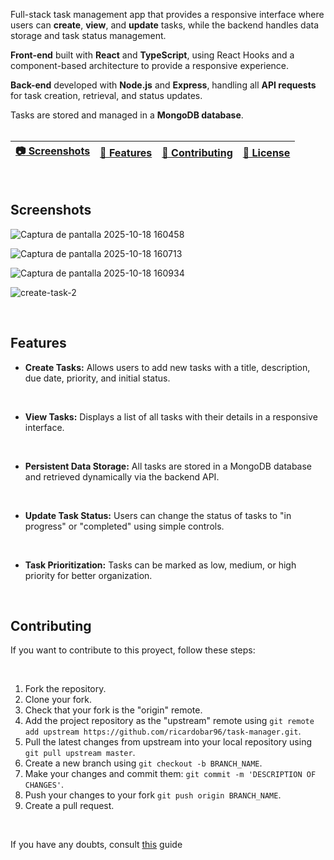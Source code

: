 Full-stack task management app that provides a responsive interface where
users can **create**, **view**, and **update** tasks, while the backend handles data storage and task status management.

**Front-end** built with **React** and **TypeScript**, using React Hooks and a component-based architecture to provide a responsive experience.

**Back-end** developed with **Node.js** and **Express**, handling all **API requests** for task creation, retrieval, and status updates.

Tasks are stored and managed in a **MongoDB database**.
<br>
<br>

| [:camera: Screenshots](#screenshots) | [📖 Features](#features) | [🤝 Contributing](#contributing) | [🔖 License](#license) |
| -------- | ----------- | ----------- | ----------- |

<br>

## Screenshots
![Captura de pantalla 2025-10-18 160458](https://github.com/user-attachments/assets/2593ec27-d30d-4a10-b16d-2941c95909ae)

![Captura de pantalla 2025-10-18 160713](https://github.com/user-attachments/assets/6a9301c4-b7e8-4f5d-a997-b2466ebe8140)

![Captura de pantalla 2025-10-18 160934](https://github.com/user-attachments/assets/c91aae2d-b574-468b-a3da-2cd4f5f26db9)

![create-task-2](https://github.com/user-attachments/assets/91cce419-2fe1-40c2-a15a-2deaa0533a6e)

<br>

## Features

* **Create Tasks:** Allows users to add new tasks with a title, description, due date, priority, and initial status.

<br>

* **View Tasks:** Displays a list of all tasks with their details in a responsive interface.

<br>

* **Persistent Data Storage:** All tasks are stored in a MongoDB database and retrieved dynamically via the backend API.

<br>

* **Update Task Status:** Users can change the status of tasks to "in progress" or "completed" using simple controls.

<br>

* **Task Prioritization:** Tasks can be marked as low, medium, or high priority for better organization.

<br>

## Contributing
If you want to contribute to this proyect, follow these steps:

<br>

1. Fork the repository.
3. Clone your fork.
4. Check that your fork is the "origin" remote.
5. Add the project repository as the "upstream" remote using `git remote add upstream https://github.com/ricardobar96/task-manager.git`.
6. Pull the latest changes from upstream into your local repository using `git pull upstream master`.
7. Create a new branch using `git checkout -b BRANCH_NAME`.
8. Make your changes and commit them: `git commit -m 'DESCRIPTION OF CHANGES'`.
9. Push your changes to your fork `git push origin BRANCH_NAME`.
10. Create a pull request.
 
<br>

If you have any doubts, consult [this](https://www.dataschool.io/how-to-contribute-on-github/) guide
